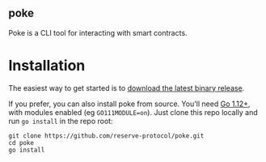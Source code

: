 poke
---

Poke is a CLI tool for interacting with smart contracts.

# Installation

The easiest way to get started is to [download the latest binary release](https://dl.equinox.io/reserve/poke/stable).

If you prefer, you can also install poke from source. You'll need [Go 1.12+](https://golang.org/dl/), with modules enabled (eg `GO111MODULE=on`). Just clone this repo locally and run `go install` in the repo root:

    git clone https://github.com/reserve-protocol/poke.git
    cd poke
    go install
